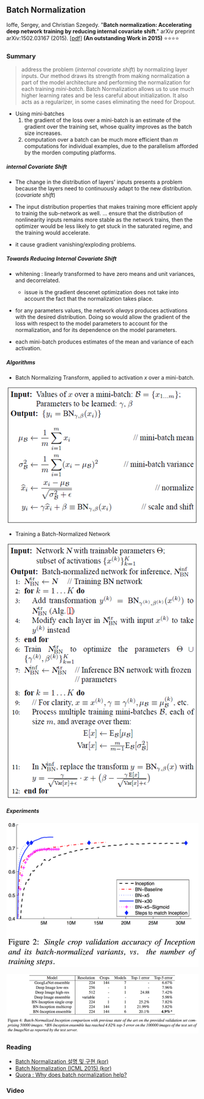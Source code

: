 ## Batch Normalization

Ioffe, Sergey, and Christian Szegedy. "**Batch normalization: Accelerating deep network training by reducing internal covariate shift**." arXiv preprint arXiv:1502.03167 (2015). [[pdf]](http://arxiv.org/pdf/1502.03167) **(An outstanding Work in 2015)** :star::star::star::star:


### Summary

> address the problem (_internal covariate shift_) by normalizing layer inputs. Our method draws its strength from making normalization a part of the model architecture and performing the normalization for each training _mini-batch_. Batch Normalization allows us to use much higher learning rates and be less careful about initialization. It also acts as a regularizer, in some cases eliminating the need for Dropout.


- Using mini-batches
	1. the gradient of the loss over a mini-batch is an estimate of the gradient over the training set, whose quality improves as the batch size increases.
	2. computation over a batch can be much more efficient than _m_ computations for individual examples, due to the parallelism afforded by the morden computing platforms.

##### internal Covariate Shift

- The change in the distribution of layers' inputs presents a problem because the layers need to continuously adapt to the new distribution. (_covariate shift_)

- The input distribution properties that makes training more efficient apply to trainig the sub-network as well. ... ensure that the distribution of nonlinearity inputs remains more stable as the network trains, then the optimizer would be less likely to get stuck in the saturated regime, and the training would accelerate. 

- it cause gradient vanishing/exploding problems.

##### Towards Reducing Internal Covariate Shift

- whitening : linearly transformed to have zero means and unit variances, and decorrelated.
	- issue is the gradient descenet optimization does not take into account the fact that the normalization takes place.

- for any parameters values, the network _always_ produces activations with the desired distribution. Doing so would allow the gradient of the loss with respect to the model parameters to account for the normalization, and for its dependence on the model parameters.

- each mini-batch produces estimates of the mean and variance of each activation.

##### Algorithms

- Batch Normalizing Transform, applied to activation _x_ over a mini-batch.

![image](../../images/batch_normalization1.png)

- Training a Batch-Normalized Network

![image](../../images/batch_normalization2.png)


##### Experiments


![image](../../images/batch_normalization3.png)

![image](../../images/batch_normalization4.png)



### Reading

- [Batch Normalization 설명 및 구현 (kor)](https://shuuki4.wordpress.com/2016/01/13/batch-normalization-%EC%84%A4%EB%AA%85-%EB%B0%8F-%EA%B5%AC%ED%98%84/)
- [Batch Normalization (ICML 2015) (kor)](http://sanghyukchun.github.io/88/)
- [Quora : Why does batch normalization help?](https://www.quora.com/Why-does-batch-normalization-help)

### Video

